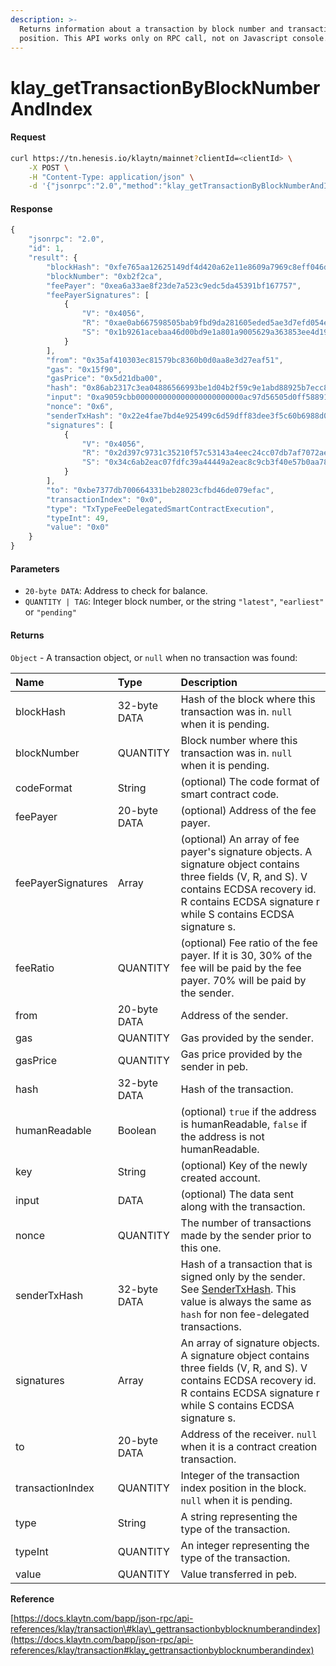 ```yaml
---
description: >-
  Returns information about a transaction by block number and transaction index
  position. This API works only on RPC call, not on Javascript console.
---
```


# klay\_getTransactionByBlockNumberAndIndex

#### Request

```bash
curl https://tn.henesis.io/klaytn/mainnet?clientId=<clientId> \
    -X POST \
    -H "Content-Type: application/json" \
    -d '{"jsonrpc":"2.0","method":"klay_getTransactionByBlockNumberAndIndex","params":["0x27", "0x0"],"id":1}'
```

#### Response

```javascript
{
    "jsonrpc": "2.0",
    "id": 1,
    "result": {
        "blockHash": "0xfe765aa12625149df4d420a62e11e8609a7969c8eff046d6ffabd4163b9e994a",
        "blockNumber": "0xb2f2ca",
        "feePayer": "0xea6a33ae8f23de7a523c9edc5da45391bf167757",
        "feePayerSignatures": [
            {
                "V": "0x4056",
                "R": "0xae0ab667598505bab9fbd9da281605eded5ae3d7efd054e9e336f7e0f8b1ced4",
                "S": "0x1b9261acebaa46d00bd9e1a801a9005629a363853ee4d19921dda2357716b12"
            }
        ],
        "from": "0x35af410303ec81579bc8360b0d0aa8e3d27eaf51",
        "gas": "0x15f90",
        "gasPrice": "0x5d21dba00",
        "hash": "0x86ab2317c3ea04886566993be1d04b2f59c9e1abd88925b7ecc88a002a856d12",
        "input": "0xa9059cbb000000000000000000000000ac97d56505d0ff5889175608a8ab14221047c15200000000000000000000000000000000000000000000065a4da25d3016c00000",
        "nonce": "0x6",
        "senderTxHash": "0x22e4fae7bd4e925499c6d59dff83dee3f5c60b6988d0787c770dd667ab3c2078",
        "signatures": [
            {
                "V": "0x4056",
                "R": "0x2d397c9731c35210f57c53143a4eec24cc07db7af7072ae7f338c9842639f397",
                "S": "0x34c6ab2eac07fdfc39a44449a2eac8c9cb3f40e57b0aa78dfe4cf5e4d2a37e52"
            }
        ],
        "to": "0xbe7377db700664331beb28023cfbd46de079efac",
        "transactionIndex": "0x0",
        "type": "TxTypeFeeDelegatedSmartContractExecution",
        "typeInt": 49,
        "value": "0x0"
    }
}
```

#### Parameters

* `20-byte DATA`: Address to check for balance.
* `QUANTITY | TAG`: Integer block number, or the string `"latest"`, `"earliest"` or `"pending"`

#### Returns

`Object` - A transaction object, or `null` when no transaction was found:

| Name | Type | Description |
| :--- | :--- | :--- |
| blockHash | 32-byte DATA | Hash of the block where this transaction was in. `null` when it is pending. |
| blockNumber | QUANTITY | Block number where this transaction was in. `null` when it is pending. |
| codeFormat | String | \(optional\) The code format of smart contract code. |
| feePayer | 20-byte DATA | \(optional\) Address of the fee payer. |
| feePayerSignatures | Array | \(optional\) An array of fee payer's signature objects. A signature object contains three fields \(V, R, and S\). V contains ECDSA recovery id. R contains ECDSA signature r while S contains ECDSA signature s. |
| feeRatio | QUANTITY | \(optional\) Fee ratio of the fee payer. If it is 30, 30% of the fee will be paid by the fee payer. 70% will be paid by the sender. |
| from | 20-byte DATA | Address of the sender. |
| gas | QUANTITY | Gas provided by the sender. |
| gasPrice | QUANTITY | Gas price provided by the sender in peb. |
| hash | 32-byte DATA | Hash of the transaction. |
| humanReadable | Boolean | \(optional\) `true` if the address is humanReadable, `false` if the address is not humanReadable. |
| key | String | \(optional\) Key of the newly created account. |
| input | DATA | \(optional\) The data sent along with the transaction. |
| nonce | QUANTITY | The number of transactions made by the sender prior to this one. |
| senderTxHash | 32-byte DATA | Hash of a transaction that is signed only by the sender. See [SenderTxHash](). This value is always the same as `hash` for non fee-delegated transactions. |
| signatures | Array | An array of signature objects. A signature object contains three fields \(V, R, and S\). V contains ECDSA recovery id. R contains ECDSA signature r while S contains ECDSA signature s. |
| to | 20-byte DATA | Address of the receiver. `null` when it is a contract creation transaction. |
| transactionIndex | QUANTITY | Integer of the transaction index position in the block. `null` when it is pending. |
| type | String | A string representing the type of the transaction. |
| typeInt | QUANTITY | An integer representing the type of the transaction. |
| value | QUANTITY | Value transferred in peb. |

**Reference**

[https://docs.klaytn.com/bapp/json-rpc/api-references/klay/transaction\#klay\_gettransactionbyblocknumberandindex](https://docs.klaytn.com/bapp/json-rpc/api-references/klay/transaction#klay_gettransactionbyblocknumberandindex)


